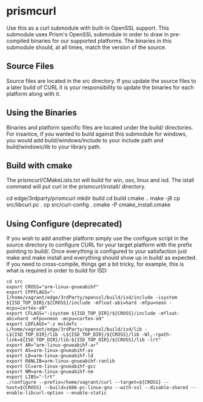 prismcurl
=========
Use this as a curl submodule with built-in OpenSSL support. This submodule uses Prism's OpenSSL submodule in order to draw in pre-compiled binaries for our supported platforms. The binaries in this submodule should, at all times, match the version of the source.

Source Files
------------
Source files are located in the src directory. If you update the source files to a later build of CURL it is your responsibility to update the binaries for each platform along with it.

Using the Binaries
------------------
Binaries and platform specific files are located under the build/<platform> directories. For insantce, if you wanted to build against this submodule for windows, you would add build/windows/include to your include path and build/windows/lib to your library path.

Build with cmake
----------------
The prismcurl/CMakeLists.txt will build for win, osx, linux and isd. The istall command will put curl in the prismcurl/install/<platform> directory.

cd edge/3rdparty/prismcurl
mkdir build
cd build
cmake ..
make -j8
cp src/libcurl.pc .
cp src/curl-config .
cmake -P cmake_install.cmake

Using Configure (deprecated)
-----------------------
If you wish to add another platform simply use the configure script in the source directory to configure CURL for your target platform with the prefix pointing to build/<platform>. Once everything is configured to your satisfaction just make and make install and everything should show up in build/<platform> as expected. If you need to cross-compile, things get a bit tricky, for example, this is what is required in order to build for ISD:
<pre><code>cd src
export CROSS="arm-linux-gnueabihf"
export CPPFLAGS="-I/home/vagrant/edge/3rdParty/openssl/build/isd/include -isystem ${ISD_TOP_DIR}/${CROSS}/include -mfloat-abi=hard -mfpu=neon -mcpu=cortex-a9"
export CFLAGS="-isystem ${ISD_TOP_DIR}/${CROSS}/include -mfloat-abi=hard -mfpu=neon -mcpu=cortex-a9"
export LDFLAGS="-z muldefs -L/home/vagrant/edge/3rdParty/openssl/build/isd/lib -L${ISD_TOP_DIR}/lib -L${ISD_TOP_DIR}/${CROSS}/lib -Wl,-rpath-link=${ISD_TOP_DIR}/lib:${ISD_TOP_DIR}/${CROSS}/lib -lrt"
export AR="arm-linux-gnueabihf-ar"
export AS=arm-linux-gnueabihf-as
export LD=arm-linux-gnueabihf-ld
export RANLIB=arm-linux-gnueabihf-ranlib
export CC=arm-linux-gnueabihf-gcc
export NM=arm-linux-gnueabihf-nm
export LIBS="-lrt"
./configure --prefix=/home/vagrant/curl --target=${CROSS} --host=${CROSS} --build=i686-pc-linux-gnu --with-ssl --disable-shared --enable-libcurl-option --enable-static
</code></pre>
